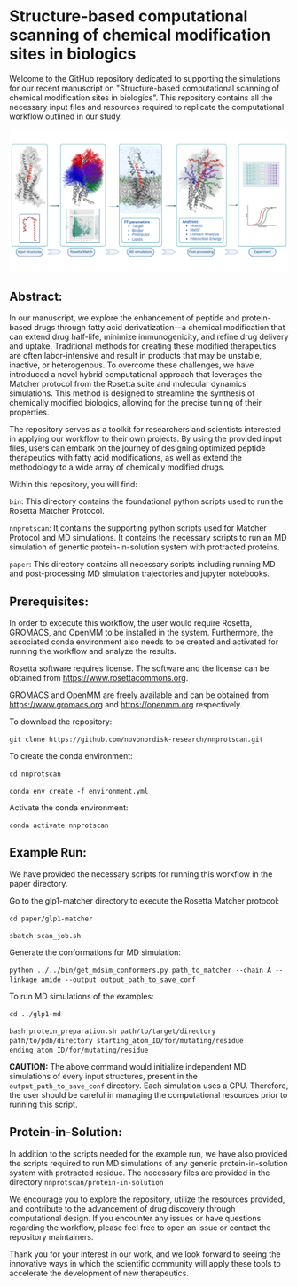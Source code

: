 # Structure-based computational scanning of chemical modification sites in biologics

Welcome to the GitHub repository dedicated to supporting the simulations for our recent manuscript on "Structure-based computational scanning of chemical modification sites in biologics". This repository contains all the necessary input files and resources required to replicate the computational workflow outlined in our study.

![nnprotscan_workflow](./nnprotscan_workflow.png)

## Abstract:

In our manuscript, we explore the enhancement of peptide and protein-based drugs through fatty acid derivatization—a chemical modification that can extend drug half-life, minimize immunogenicity, and refine drug delivery and uptake. Traditional methods for creating these modified therapeutics are often labor-intensive and result in products that may be unstable, inactive, or heterogenous. To overcome these challenges, we have introduced a novel hybrid computational approach that leverages the Matcher protocol from the Rosetta suite and molecular dynamics simulations. This method is designed to streamline the synthesis of chemically modified biologics, allowing for the precise tuning of their properties.

The repository serves as a toolkit for researchers and scientists interested in applying our workflow to their own projects. By using the provided input files, users can embark on the journey of designing optimized peptide therapeutics with fatty acid modifications, as well as extend the methodology to a wide array of chemically modified drugs.

Within this repository, you will find:

`bin`: This directory contains the foundational python scripts used to run the Rosetta Matcher Protocol.  

`nnprotscan`: It contains the supporting python scripts used for Matcher Protocol and MD simulations. It contains the necessary scripts to run an MD simulation of genertic protein-in-solution system with protracted proteins. 

`paper`: This directory contains all necessary scripts including running MD and post-processing MD simulation trajectories and jupyter notebooks. 

## Prerequisites:

In order to excecute this workflow, the user would require Rosetta, GROMACS, and OpenMM to be installed in the system. Furthermore, the associated conda environment also needs to be created and activated for running the workflow and analyze the results. 

Rosetta software requires license. The software and the license can be obtained from https://www.rosettacommons.org.

GROMACS and OpenMM are freely available and can be obtained from https://www.gromacs.org and https://openmm.org respectively.

To download the repository:

`git clone https://github.com/novonordisk-research/nnprotscan.git`

To create the conda environment:

`cd nnprotscan`

`conda env create -f environment.yml`

Activate the conda environment:

`conda activate nnprotscan`

## Example Run:

We have provided the necessary scripts for running this workflow in the paper directory. 

Go to the glp1-matcher directory to execute the Rosetta Matcher protocol:

`cd paper/glp1-matcher` 

`sbatch scan_job.sh`

Generate the conformations for MD simulation:

`python ../../bin/get_mdsim_conformers.py path_to_matcher --chain A --linkage amide --output output_path_to_save_conf `

To run MD simulations of the examples:

`cd ../glp1-md`

`bash protein_preparation.sh path/to/target/directory path/to/pdb/directory starting_atom_ID/for/mutating/residue ending_atom_ID/for/mutating/residue`

**CAUTION:** The above command would initialize independent MD simulations of every input structures, present in the `output_path_to_save_conf` directory. Each simulation uses a GPU. Therefore, the user should be careful in managing the computational resources prior to running this script.

## Protein-in-Solution:

In addition to the scripts needed for the example run, we have also provided the scripts required to run MD simulations of any generic protein-in-solution system with protracted residue. The necessary files are provided in the directory `nnprotscan/protein-in-solution`

We encourage you to explore the repository, utilize the resources provided, and contribute to the advancement of drug discovery through computational design. If you encounter any issues or have questions regarding the workflow, please feel free to open an issue or contact the repository maintainers.

Thank you for your interest in our work, and we look forward to seeing the innovative ways in which the scientific community will apply these tools to accelerate the development of new therapeutics.
